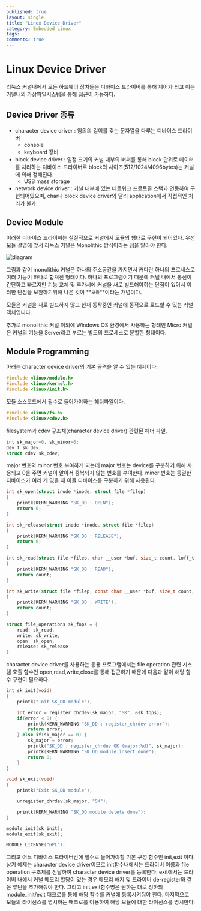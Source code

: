 ```yaml
---
published: true
layout: single
title: "Linux Device Driver"
category: Embedded Linux
tags:
comments: true
---
```


# Linux Device Driver
리눅스 커널내에서 모든 하드웨어 장치들은 디바이스 드라이버를 통해 제어가 되고 이는 커널내의 가상파일시스템을 통해 접근이 가능하다. 

## Device Driver 종류
- character device driver : 임의의 길이를 갖는 문자열을 다루는 디바이스 드라이버
    - console
    - keyboard 장비
- block device driver : 일정 크기의 커널 내부의 버퍼를 통해 block 단위로 데이터를 처리하는 디바이스 드라이버로 block의 사이즈(512/1024/4096bytes)는 커널에 의해 정해진다.
    - USB mass storage
- network device driver : 커널 내부에 있는 네트워크 프로토콜 스택과 연동하여 구현되어있으며, char나 block device driver와 달리 application에서 직접적인 처리가 불가

## Device Module
이러한 디바이스 드라이버는 실질적으로 커널에서 모듈의 형태로 구현이 되어있다. 우선 모듈 설명에 앞서 리눅스 커널은 Monolithic 방식이라는 점을 알아야 한다.

![diagram](https://helloHaneul.github.io/image/embedded/monolithic.png)

그림과 같이 monolithic 커널은 하나의 주소공간을 가지면서 커다란 하나의 프로세스로 여러 기능이 하나로 합쳐진 형태이다. 하나의 프로그램이기 때문에 커널 내에서 통신이 간단하고 빠르지만 기능 교체 및 추가시에 커널을 새로 빌드해야하는 단점이 있어서 이러한 단점을 보완하기위해 나온 것이 **`모듈`**이라는 개념이다. 

모듈은 커널을 새로 빌드하지 않고 현재 동작중인 커널에 동적으로 로드할 수 있는 커널 객체입니다.

추가로 monolithic 커널 이외에 Windows OS 환경에서 사용하는 형태인 Micro 커널은 커널의 기능을 Server라고 부르는 별도의 프로세스로 분할한 형태이다.

## Module Programming
아래는 character device driver의 기본 골격을 알 수 있는 예제이다.

```c
#include <linux/module.h>
#include <linux/kernel.h>
#include <linux/init.h>
```
모듈 소스코드에서 필수로 들어가야하는 헤더파일이다.

```c
#include <linux/fs.h>
#include <linux/cdev.h>
```
filesystem과 cdev 구조체(character device driver) 관련된 헤더 파일.

```c
int sk_major=0, sk_minor=0;
dev_t sk_dev;
struct cdev sk_cdev;
```
major 번호와 minor 번호 부여하게 되는데 major 번호는 device를 구분하기 위해 사용되고 0을 주면 커널이 알아서 중복되지 않는 번호를 부여한다. minor 번호는 동일한 디바이스가 여러 개 있을 때 이들 디바이스를 구분하기 위해 사용된다.

```c
int sk_open(struct inode *inode, struct file *filep)
{
    printk(KERN_WARNING "SK_DD : OPEN");
    return 0;
}

int sk_release(struct inode *inode, struct file *filep)
{
    printk(KERN_WARNING "SK_DD : RELEASE");
    return 0;
}

int sk_read(struct file *filep, char __user *buf, size_t count, loff_t *f_pos)
{
    printk(KERN_WARNING "SK_DD : READ");
    return count;
}

int sk_write(struct file *filep, const char __user *buf, size_t count, loff_t *f_pos)
{
    printk(KERN_WARNING "SK_DD : WRITE");
    return count;
}

struct file_operations sk_fops = {
    read: sk_read,
    write: sk_write,
    open: sk_open,
    release: sk_release
}
```
character device driver를 사용하는 응용 프로그램에서는 file operation 관련 시스템 호출 함수인 open,read,write,close를 통해 접근하기 때문에 다음과 같이 해당 함수 구현이 필요하다.

```c
int sk_init(void)
{
    printk("Init SK_DD module");

    int error = register_chrdev(sk_major, "SK", &sk_fops);
    if(error < 0) {
        printk(KERN_WARNING "SK_DD : register_chrdev error");
        return error;
    } else if(sk_major == 0) {
        sk_major = error;
        printk("SK_DD : register_chrdev OK (major:%d)", sk_major);
        printk(KERN_WARNING "SK_DD module insert done");
        return 0;
    }
}

void sk_exit(void)
{
    printk("Exit SK_DD module");

    unregister_chrdev(sk_major, "SK");

    printk(KERN_WARNING "SK_DD module delete done");
}

module_init(sk_init);
module_exit(sk_exit);

MODULE_LICENSE("GPL");
```
그리고 어느 디바이스 드라이버간에 필수로 들어가야할 기본 구성 함수인 init,exit 이다. 상기 예제는 character device driver이므로 init함수내에서는 드라이버 이름과 file operation 구조체를 전달하여 character device driver를 등록한다. exit에서는 드라이버 내에서 커널 메모리 할당이 있는 경우 메모리 해지 및 드라이버 de-register와 같은 루틴을 추가해줘야 한다. 그리고 init,exit함수명은 원하는 대로 정하되 module_init/exit 매크로를 통해 해당 함수를 커널에 등록시켜줘야 한다. 마지막으로 모듈의 라이선스를 명시하는 매크로를 이용하여 해당 모듈에 대한 라이선스를 명시한다.

